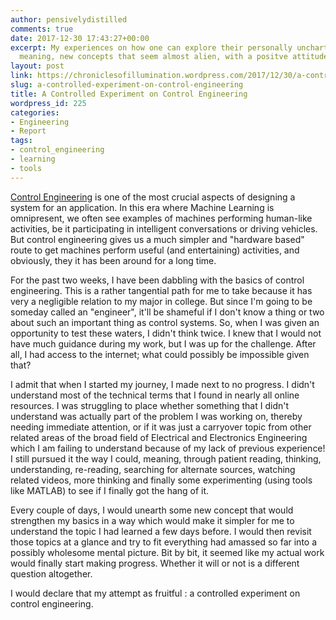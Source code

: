 ```yaml
---
author: pensivelydistilled
comments: true
date: 2017-12-30 17:43:27+00:00
excerpt: My experiences on how one can explore their personally uncharted territories,
  meaning, new concepts that seem almost alien, with a positve attitude.
layout: post
link: https://chroniclesofillumination.wordpress.com/2017/12/30/a-controlled-experiment-on-control-engineering/
slug: a-controlled-experiment-on-control-engineering
title: A Controlled Experiment on Control Engineering
wordpress_id: 225
categories:
- Engineering
- Report
tags:
- control_engineering
- learning
- tools
---
```


[Control Engineering](https://en.m.wikipedia.org/wiki/Control_engineering) is one of the most crucial aspects of designing a system for an application. In this era where Machine Learning is omnipresent, we often see examples of machines performing human-like activities, be it participating in intelligent conversations or driving vehicles. But control engineering gives us a much simpler and "hardware based" route to get machines perform useful (and entertaining) activities, and obviously, they it has been around for a long time.

For the past two weeks, I have been dabbling with the basics of control engineering. This is a rather tangential path for me to take because it has very a negligible relation to my major in college. But since I'm going to be someday called an "engineer", it'll be shameful if I don't know a thing or two about such an important thing as control systems. So, when I was given an opportunity to test these waters, I didn't think twice. I knew that I would not have much guidance during my work, but I was up for the challenge. After all, I had access to the internet; what could possibly be impossible given that?

I admit that when I started my journey, I made next to no progress. I didn't understand most of the technical terms that I found in nearly all online resources. I was struggling to place whether something that I didn't understand was actually part of the problem I was working on, thereby needing immediate attention, or if it was just a carryover topic from other related areas of the broad field of Electrical and Electronics Engineering which I am failing to understand because of my lack of previous experience! I still pursued it the way I could, meaning, through patient reading, thinking, understanding, re-reading, searching for alternate sources, watching related videos, more thinking and finally some experimenting (using tools like MATLAB) to see if I finally got the hang of it.

Every couple of days, I would unearth some new concept that would strengthen my basics in a way which would make it simpler for me to understand the topic I had learned a few days before. I would then revisit those topics at a glance and try to fit everything had amassed so far into a possibly wholesome mental picture. Bit by bit, it seemed like my actual work would finally start making progress. Whether it will or not is a different question altogether.

I would declare that my attempt as fruitful : a controlled experiment on control engineering.


